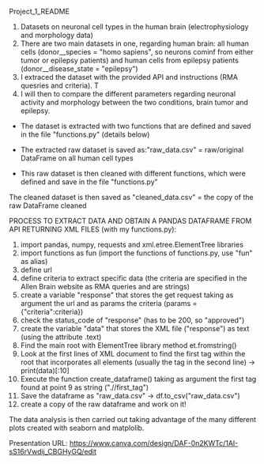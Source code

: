 Project_1_README

1. Datasets on neuronal cell types in the human brain (electrophysiology and morphology data)
2. There are two main datasets in one, regarding human brain: all human cells (donor__species = "homo sapiens", so neurons cominf from either tumor or epilepsy patients) and human cells from epilepsy patients (donor__disease_state = "epilepsy")
3. I extraced the dataset with the provided API and instructions (RMA quesries and criteria). T
4. I will then to compare the different parameters regarding neuronal activity and morphology between the two conditions, brain tumor and epilepsy.

- The dataset is extracted with two functions that are defined and saved in the file "functions.py" (details below)
- The extracted raw dataset is saved as:"raw_data.csv" = raw/original DataFrame on all human cell types

- This raw dataset is then cleaned with different functions, which were defined and save in the file "functions.py"

The cleaned dataset is then saved as "cleaned_data.csv" = the copy of the raw DataFrame cleaned


 PROCESS TO EXTRACT DATA AND OBTAIN A PANDAS DATAFRAME FROM API RETURNING XML FILES (with my functions.py):

1) import pandas, numpy, requests and xml.etree.ElementTree libraries
2) import functions as fun (import the functions of functions.py, use "fun" as alias)
3) define url
4) define criteria to extract specific data (the criteria are specified in the Allen Brain website as RMA queries and are strings)
5) create a variable "response" that stores the get request taking as argument the url and as params the criteria (params = {"criteria":criteria})
6) check the status_code of "response" (has to be 200, so "approved")
7) create the variable "data" that stores the XML file ("response") as text (using the attribute .text)
8) Find the main root with ElementTree library method et.fromstring()
9) Look at the first lines of XML document to find the first tag within the root that incorporates all elements (usually the tag in the second line) -> print(data)[:10]
10) Execute the function create_dataframe() taking as argument the first tag found at point 9 as string (".//first_tag")
11) Save the dataframe as "raw_data.csv" -> df.to_csv("raw_data.csv")
12) create a copy of the raw dataframe and work on it!



The data analysis is then carried out taking advantage of the many different plots created with seaborn and matplolib.


Presentation URL:  https://www.canva.com/design/DAF-0n2KWTc/1AI-sS16rVwdij_CBGHyGQ/edit
